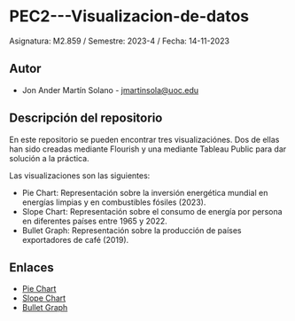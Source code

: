 # PEC2---Visualizacion-de-datos
Asignatura: M2.859 / Semestre: 2023-4 / Fecha: 14-11-2023

## Autor
+ Jon Ander Martín Solano - jmartinsola@uoc.edu

## Descripción del repositorio
En este repositorio se pueden encontrar tres visualizaciónes. Dos de ellas han sido creadas mediante Flourish y una mediante Tableau Public para dar solución a la práctica.

Las visualizaciones son las siguientes:

* Pie Chart: Representación sobre la inversión energética mundial en energías limpias y en combustibles fósiles (2023).
* Slope Chart: Representación sobre el consumo de energía por persona en diferentes países entre 1965 y 2022.
* Bullet Graph: Representación sobre la producción de países exportadores de café (2019).

## Enlaces

* [Pie Chart](https://public.flourish.studio/visualisation/15609805/)
* [Slope Chart](https://public.flourish.studio/visualisation/15616628/)
* [Bullet Graph](https://public.tableau.com/app/profile/jon.ander.martin/viz/Produccindecaf-BulletGraph/Sheet1)


